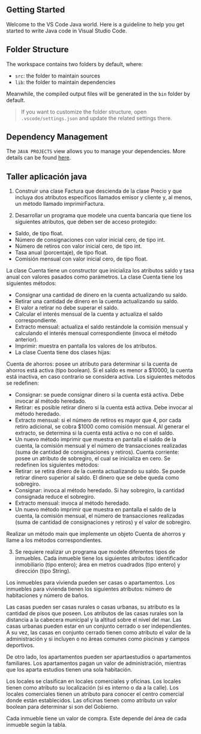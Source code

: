 ## Getting Started

Welcome to the VS Code Java world. Here is a guideline to help you get started to write Java code in Visual Studio Code.

## Folder Structure

The workspace contains two folders by default, where:

- `src`: the folder to maintain sources
- `lib`: the folder to maintain dependencies

Meanwhile, the compiled output files will be generated in the `bin` folder by default.

> If you want to customize the folder structure, open `.vscode/settings.json` and update the related settings there.

## Dependency Management

The `JAVA PROJECTS` view allows you to manage your dependencies. More details can be found [here](https://github.com/microsoft/vscode-java-dependency#manage-dependencies).

## Taller aplicación java

1)	Construir una clase Factura que descienda de la clase Precio y que incluya dos atributos específicos llamados emisor y cliente y, al menos, un método llamado imprimirFactura.

2)	Desarrollar un programa que modele una cuenta bancaria que tiene los
siguientes atributos, que deben ser de acceso protegido:

- Saldo, de tipo float.
-  Número de consignaciones con valor inicial cero, de tipo int.
- Número de retiros con valor inicial cero, de tipo int.
- Tasa anual (porcentaje), de tipo float.
- Comisión mensual con valor inicial cero, de tipo float.

La clase Cuenta tiene un constructor que inicializa los atributos saldo
y tasa anual con valores pasados como parámetros. La clase Cuenta tiene
los siguientes métodos:

- Consignar una cantidad de dinero en la cuenta actualizando su saldo.
- Retirar una cantidad de dinero en la cuenta actualizando su saldo.
- El valor a retirar no debe superar el saldo.
- Calcular el interés mensual de la cuenta y actualiza el saldo correspondiente.
- Extracto mensual: actualiza el saldo restándole la comisión mensual y calculando el interés mensual correspondiente (invoca el método anterior).
- Imprimir: muestra en pantalla los valores de los atributos.
- La clase Cuenta tiene dos clases hijas:

Cuenta de ahorros: posee un atributo para determinar si la cuenta
de ahorros está activa (tipo boolean). Si el saldo es menor a $10000,
la cuenta está inactiva, en caso contrario se considera activa. Los
siguientes métodos se redefinen:

- Consignar: se puede consignar dinero si la cuenta está activa.
Debe invocar al método heredado.
- Retirar: es posible retirar dinero si la cuenta está activa. Debe
invocar al método heredado.
- Extracto mensual: si el número de retiros es mayor que 4, por
cada retiro adicional, se cobra $1000 como comisión mensual.
Al generar el extracto, se determina si la cuenta está activa o no
con el saldo.
- Un nuevo método imprimir que muestra en pantalla el saldo
de la cuenta, la comisión mensual y el número de transacciones
realizadas (suma de cantidad de consignaciones y retiros).
Cuenta corriente: posee un atributo de sobregiro, el cual se inicializa en cero. Se redefinen los siguientes métodos:
- Retirar: se retira dinero de la cuenta actualizando su saldo. Se puede retirar dinero superior al saldo. El dinero que se debe queda
como sobregiro.
- Consignar: invoca al método heredado. Si hay sobregiro, la
cantidad consignada reduce el sobregiro.
- Extracto mensual: invoca al método heredado.
- Un nuevo método imprimir que muestra en pantalla el saldo
de la cuenta, la comisión mensual, el número de transacciones
realizadas (suma de cantidad de consignaciones y retiros) y el
valor de sobregiro.

Realizar un método main que implemente un objeto Cuenta de ahorros y llame a los métodos correspondientes.

3) Se requiere realizar un programa que modele diferentes tipos de inmuebles.
Cada inmueble tiene los siguientes atributos: identificador inmobiliario (tipo
entero); área en metros cuadrados (tipo entero) y dirección (tipo String).

Los inmuebles para vivienda pueden ser casas o apartamentos. Los inmuebles para vivienda tienen los siguientes atributos: número de habitaciones y número de baños.

Las casas pueden ser casas rurales o casas urbanas, su atributo es la cantidad de pisos que poseen.
Los atributos de las casas rurales son la distancia a la cabecera municipal y la altitud sobre el nivel del mar.
Las casas urbanas pueden estar en un conjunto cerrado o ser independientes. A su vez, las casas en conjunto cerrado tienen como atributo el valor de
la administración y si incluyen o no áreas comunes como piscinas y campos deportivos.

De otro lado, los apartamentos pueden ser apartaestudios
o apartamentos familiares. Los apartamentos pagan un valor de administración, mientras que los aparta estudios tienen una sola habitación.

Los locales se clasifican en locales comerciales y oficinas. Los locales
tienen como atributo su localización (si es interno o da a la calle). Los locales comerciales tienen un atributo para conocer el centro comercial donde
están establecidos. Las oficinas tienen como atributo un valor boolean para
determinar si son del Gobierno.

Cada inmueble tiene un valor de compra.
Este depende del área de cada inmueble según la tabla.
